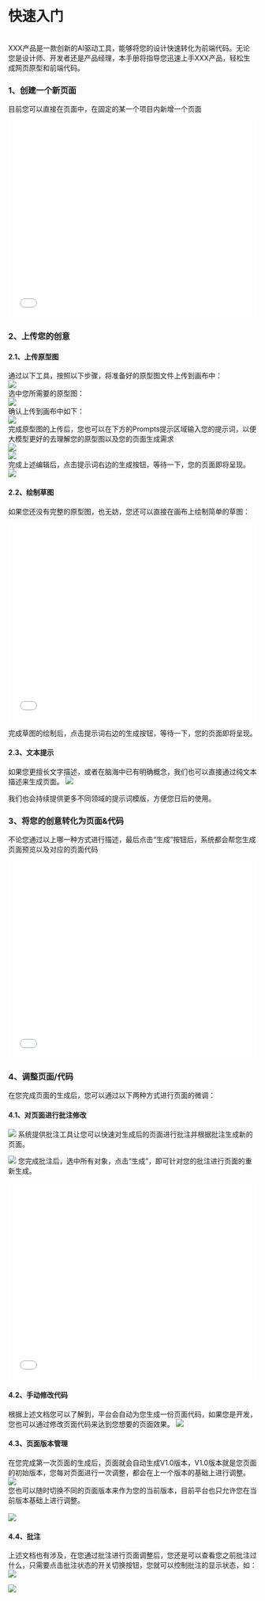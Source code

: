 # 快速入门

<br>XXX产品是一款创新的AI驱动工具，能够将您的设计快速转化为前端代码。无论您是设计师、开发者还是产品经理，本手册将指导您迅速上手XXX产品，轻松生成网页原型和前端代码。<br>


### 1、创建一个新页面
目前您可以直接在页面中，在固定的某一个项目内新增一个页面
<br>

<iframe style="width:100%;height:400px" src="//player.bilibili.com/player.html?aid=1501530598&bvid=BV1cS421A7iJ&cid=1468383153&p=1" scrolling="no" border="0" frameborder="no" framespacing="0" allowfullscreen="true"> </iframe>

### 2、上传您的创意
#### 2.1、上传原型图
通过以下工具，按照以下步骤，将准备好的原型图文件上传到画布中：<br>
![](./assets/examples/Web/uploadprotophoto.png)
<br>
选中您所需要的原型图：<br>
![](./assets/examples/Web/upload-1.png)
<br>
确认上传到画布中如下：<br>
![](./assets/examples/Web/upload-2.png)
<br>
完成原型图的上传后，您也可以在下方的Prompts提示区域输入您的提示词，以便大模型更好的去理解您的原型图以及您的页面生成需求<br>
![](./assets/examples/Web/upload-3.png)
<br>
![](./assets/examples/Web/upload-4.png)
<br>
完成上述编辑后，点击提示词右边的生成按钮，等待一下，您的页面即将呈现。<br>
![](./assets/examples/Web/upload-5.png)<br>

#### 2.2、绘制草图
如果您还没有完整的原型图，也无妨，您还可以直接在画布上绘制简单的草图：
<iframe style="width:100%;height:400px" src="//player.bilibili.com/player.html?aid=1451637974&bvid=BV15i421o7TW&cid=1468385615&p=1" scrolling="no" border="0" frameborder="no" framespacing="0" allowfullscreen="true"> </iframe>

完成草图的绘制后，点击提示词右边的生成按钮，等待一下，您的页面即将呈现。

#### 2.3、文本提示
如果您更擅长文字描述，或者在脑海中已有明确概念，我们也可以直接通过纯文本描述来生成页面。
![](./assets/examples/Web/upload-4.png)

我们也会持续提供更多不同领域的提示词模版，方便您日后的使用。
### 3、将您的创意转化为页面&代码
不论您通过以上哪一种方式进行描述，最后点击“生成”按钮后，系统都会帮您生成页面预览以及对应的页面代码
<iframe style="width:100%;height:400px" src="//player.bilibili.com/player.html?aid=1501586350&bvid=BV1kD42177kL&cid=1468387364&p=1" scrolling="no" border="0" frameborder="no" framespacing="0" allowfullscreen="true"> </iframe>

### 4、调整页面/代码
在您完成页面的生成后，您可以通过以下两种方式进行页面的微调：
#### 4.1、对页面进行批注修改
![](./assets/examples/Web/annotation-1.png)
系统提供批注工具让您可以快速对生成后的页面进行批注并根据批注生成新的页面。

![](./assets/examples/Web/annotation-2.png)
您完成批注后，选中所有对象，点击“生成”，即可针对您的批注进行页面的重新生成。

<iframe style="width:100%;height:400px" src="//player.bilibili.com/player.html?aid=1251526845&bvid=BV1jJ4m1h7pg&cid=1468388522&p=1" scrolling="no" border="0" frameborder="no" framespacing="0" allowfullscreen="true"> </iframe>

#### 4.2、手动修改代码
根据上述文档您可以了解到，平台会自动为您生成一份页面代码，如果您是开发，您也可以通过修改页面代码来达到您想要的页面效果。
![](./assets/examples/Web/code.png)

#### 4.3、页面版本管理
在您完成第一次页面的生成后，页面就会自动生成V1.0版本，V1.0版本就是您页面的初始版本，您每对页面进行一次调整，都会在上一个版本的基础上进行调整。<br>
![](./assets/examples/Web/vision-1.png)
<br>
您也可以随时切换不同的页面版本来作为您的当前版本，目前平台也只允许您在当前版本基础上进行调整。
<br><br>
![](./assets/examples/Web/vision-2.png)<br>

#### 4.4、批注
上述文档也有涉及，在您通过批注进行页面调整后，您还是可以查看您之前批注过什么，只需要点击批注状态的开关切换按钮，您就可以控制批注的显示状态，如：
<br>
![](./assets/examples/Web/annotation-3.png)

![](./assets/examples/Web/annotation-4.png)